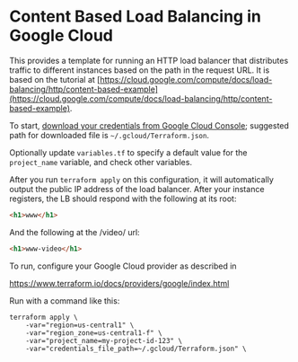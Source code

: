 # Content Based Load Balancing in Google Cloud

This provides a template for running an HTTP load balancer that distributes traffic to different instances based on the
path in the request URL. It is based on the tutorial at [https://cloud.google.com/compute/docs/load-balancing/http/content-based-example](https://cloud.google.com/compute/docs/load-balancing/http/content-based-example).

To start, [download your credentials from Google Cloud Console](https://www.terraform.io/docs/providers/google/#credentials); suggested path for downloaded file is `~/.gcloud/Terraform.json`.

Optionally update `variables.tf` to specify a default value for the `project_name` variable, and check other variables.

After you run `terraform apply` on this configuration, it will
automatically output the public IP address of the load balancer.
After your instance registers, the LB should respond with the following at its root:

```html
<h1>www</h1>
```

And the following at the /video/ url:
```html
<h1>www-video</h1>
```

To run, configure your Google Cloud provider as described in

https://www.terraform.io/docs/providers/google/index.html

Run with a command like this:

```
terraform apply \
	-var="region=us-central1" \
	-var="region_zone=us-central1-f" \
	-var="project_name=my-project-id-123" \
	-var="credentials_file_path=~/.gcloud/Terraform.json" \
```